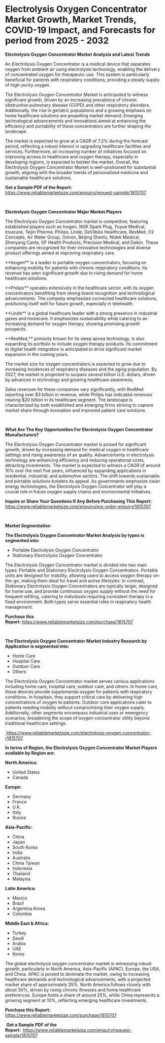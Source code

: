 <p><h1>Electrolysis Oxygen Concentrator Market Growth, Market Trends, COVID-19 Impact, and Forecasts for period from 2025 - 2032</h1></p><p><strong>Electrolysis Oxygen Concentrator Market Analysis and Latest Trends</strong></p>
<p><p>An Electrolysis Oxygen Concentrator is a medical device that separates oxygen from ambient air using electrolysis technology, enabling the delivery of concentrated oxygen for therapeutic use. This system is particularly beneficial for patients with respiratory conditions, providing a steady supply of high-purity oxygen. </p><p>The Electrolysis Oxygen Concentrator Market is anticipated to witness significant growth, driven by an increasing prevalence of chronic obstructive pulmonary disease (COPD) and other respiratory disorders. Additionally, the rise in geriatric populations and a growing emphasis on home healthcare solutions are propelling market demand. Emerging technological advancements and innovations aimed at enhancing the efficiency and portability of these concentrators are further shaping the landscape.</p><p>The market is expected to grow at a CAGR of 7.2% during the forecast period, reflecting a robust interest in upgrading healthcare facilities and services. Furthermore, an increasing number of initiatives focused on improving access to healthcare and oxygen therapy, especially in developing regions, is expected to bolster the market. Overall, the Electrolysis Oxygen Concentrator Market is well-positioned for substantial growth, aligning with the broader trends of personalized medicine and sustainable healthcare solutions.</p></p>
<p><strong>Get a Sample PDF of the Report:&nbsp;</strong> <a href="https://www.reliablemarketsize.com/enquiry/request-sample/1815707?utm_campaign=1991&utm_medium=2&utm_source=Github&utm_content=ia&utm_term=13042025&utm_id=electrolysis-oxygen-concentrator">https://www.reliablemarketsize.com/enquiry/request-sample/1815707</a></p>
<p>&nbsp;</p>
<p><strong>Electrolysis Oxygen Concentrator Major Market Players</strong></p>
<p><p>The Electrolysis Oxygen Concentrator market is competitive, featuring established players such as Inogen, NGK Spark Plug, Yuyue Medical, Invacare, Teijin Pharma, Philips, Linde, DeVilbiss Healthcare, ResMed, O2 Concepts, Air Water Group, Omron, Beijing Shenlu, Nidek Medical, Shenyang Canta, GF Health Products, Precision Medical, and Daikin. These companies are recognized for their innovative technologies and diverse product offerings aimed at improving respiratory care.</p><p>**Inogen** is a leader in portable oxygen concentrators, focusing on enhancing mobility for patients with chronic respiratory conditions. Its revenue has seen significant growth due to rising demand for home healthcare solutions.</p><p>**Philips** operates extensively in the healthcare sector, with its oxygen concentrators benefiting from strong brand recognition and technological advancements. The company emphasizes connected healthcare solutions, positioning itself well for future growth, especially in telehealth.</p><p>**Linde** is a global healthcare leader with a strong presence in industrial gases and homecare. It emphasizes sustainability while catering to an increasing demand for oxygen therapy, showing promising growth prospects.</p><p>**ResMed,** primarily known for its sleep apnea technology, is also expanding its portfolio to include oxygen therapy products. Its commitment to digital health integration is anticipated to drive significant market expansion in the coming years.</p><p>The market size for oxygen concentrators is expected to grow due to increasing incidences of respiratory diseases and the aging population. By 2027, the market is projected to surpass several billion U.S. dollars, driven by advances in technology and growing healthcare awareness.</p><p>Sales revenues for these companies vary significantly, with ResMed reporting over $3 billion in revenue, while Philips has indicated revenues nearing $20 billion in its healthcare segment. The landscape is characterized by both established and emerging firms striving to capture market share through innovation and improved patient care solutions.</p></p>
<p>&nbsp;</p>
<p><strong>What Are The Key Opportunities For Electrolysis Oxygen Concentrator Manufacturers?</strong></p>
<p><p>The Electrolysis Oxygen Concentrator market is poised for significant growth, driven by increasing demand for medical oxygen in healthcare settings and rising awareness of air quality. Advancements in electrolysis technology are enhancing efficiency and reducing operational costs, attracting investments. The market is expected to witness a CAGR of around 10% over the next five years, influenced by expanding applications in residential, industrial, and automotive sectors. The shift towards sustainable and portable solutions bolsters its appeal. As governments emphasize clean energy technologies, the Electrolysis Oxygen Concentrator will play a crucial role in future oxygen supply chains and environmental initiatives.</p></p>
<p><strong>Inquire or Share Your Questions If Any Before Purchasing This Report:</strong> <a href="https://www.reliablemarketsize.com/enquiry/pre-order-enquiry/1815707?utm_campaign=1991&utm_medium=2&utm_source=Github&utm_content=ia&utm_term=13042025&utm_id=electrolysis-oxygen-concentrator">https://www.reliablemarketsize.com/enquiry/pre-order-enquiry/1815707</a></p>
<p>&nbsp;</p>
<p><strong>Market Segmentation</strong></p>
<p><strong>The Electrolysis Oxygen Concentrator Market Analysis by types is segmented into:</strong></p>
<p><ul><li>Portable Electrolysis Oxygen Concentrator</li><li>Stationary Electrolysis Oxygen Concentrator</li></ul></p>
<p><p>The Electrolysis Oxygen Concentrator market is divided into two main types: Portable and Stationary Electrolysis Oxygen Concentrators. Portable units are designed for mobility, allowing users to access oxygen therapy on-the-go, making them ideal for travel and active lifestyles. In contrast, Stationary Electrolysis Oxygen Concentrators are typically larger, designed for home use, and provide continuous oxygen supply without the need for frequent refilling, catering to individuals requiring consistent therapy in a fixed environment. Both types serve essential roles in respiratory health management.</p></p>
<p><strong>Purchase this Report:&nbsp;</strong><a href="https://www.reliablemarketsize.com/purchase/1815707?utm_campaign=1991&utm_medium=2&utm_source=Github&utm_content=ia&utm_term=13042025&utm_id=electrolysis-oxygen-concentrator">https://www.reliablemarketsize.com/purchase/1815707</a></p>
<p>&nbsp;</p>
<p><strong>The Electrolysis Oxygen Concentrator Market Industry Research by Application is segmented into:</strong></p>
<p><ul><li>Home Care</li><li>Hospital Care</li><li>Outdoor Care</li><li>Others</li></ul></p>
<p><p>The Electrolysis Oxygen Concentrator market serves various applications including home care, hospital care, outdoor care, and others. In home care, these devices provide supplemental oxygen for patients with respiratory conditions. In hospitals, they support critical care by delivering high concentrations of oxygen to patients. Outdoor care applications cater to patients needing mobility without compromising their oxygen supply. Additionally, other segments encompass industrial uses or emergency scenarios, broadening the scope of oxygen concentrator utility beyond traditional healthcare settings.</p></p>
<p><a href="https://www.reliablemarketsize.com/electrolysis-oxygen-concentrator-r1815707?utm_campaign=1991&utm_medium=2&utm_source=Github&utm_content=ia&utm_term=13042025&utm_id=electrolysis-oxygen-concentrator">&nbsp;https://www.reliablemarketsize.com/electrolysis-oxygen-concentrator-r1815707</a></p>
<p><strong>In terms of Region, the Electrolysis Oxygen Concentrator Market Players available by Region are:</strong></p>
<p>
    <p> <strong> North America: </strong>
        <ul>
            <li>United States</li>
            <li>Canada</li>
        </ul>
        </p> 
    <p> <strong> Europe: </strong>
        <ul>
            <li>Germany</li>
            <li>France</li>
            <li>U.K.</li>
            <li>Italy</li>
            <li>Russia</li>
        </ul>
        </p> 
    <p> <strong> Asia-Pacific: </strong>
        <ul>
            <li>China</li>
            <li>Japan</li>
            <li>South Korea</li>
            <li>India</li>
            <li>Australia</li>
            <li>China Taiwan</li>
            <li>Indonesia</li>
            <li>Thailand</li>
            <li>Malaysia</li>
        </ul>
        </p> 
    <p> <strong> Latin America: </strong>
        <ul>
            <li>Mexico</li>
            <li>Brazil</li>
            <li>Argentina Korea</li>
            <li>Colombia</li>
        </ul>
        </p> 
    <p> <strong> Middle East & Africa: </strong>
        <ul>
            <li>Turkey</li>
            <li>Saudi</li>
            <li>Arabia</li>
            <li>UAE</li>
            <li>Korea</li>
        </ul>
    </p>
    </p>
<p><p>The global electrolysis oxygen concentrator market is witnessing robust growth, particularly in North America, Asia-Pacific (APAC), Europe, the USA, and China. APAC is poised to dominate the market, owing to increasing healthcare demands and technological advancements, with a projected market share of approximately 35%. North America follows closely with about 30%, driven by rising chronic illnesses and home healthcare preferences. Europe holds a share of around 25%, while China represents a growing segment at 10%, reflecting emerging healthcare investments.</p></p>
<p><strong>Purchase this Report: </strong><a href="https://www.reliablemarketsize.com/purchase/1815707?utm_campaign=1991&utm_medium=2&utm_source=Github&utm_content=ia&utm_term=13042025&utm_id=electrolysis-oxygen-concentrator">https://www.reliablemarketsize.com/purchase/1815707</a></p>
<p>&nbsp;<strong>Get a Sample PDF of the Report:&nbsp;&nbsp;</strong><a href="https://www.reliablemarketsize.com/enquiry/request-sample/1815707?utm_campaign=1991&utm_medium=2&utm_source=Github&utm_content=ia&utm_term=13042025&utm_id=electrolysis-oxygen-concentrator">https://www.reliablemarketsize.com/enquiry/request-sample/1815707</a></p>
<p><strong></strong></p>
<p><p></p><p></p><p></p></p>